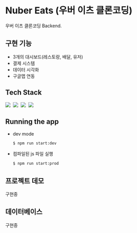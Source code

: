 # Nuber Eats (우버 이츠 클론코딩)

우버 이츠 클론코딩 Backend.

## 구현 기능

- 3개의 대시보드(레스토랑, 배달, 유저)
- 결제 시스템
- 데이터 시각화
- 구글맵 연동


## Tech Stack

<p>
  <img src="https://img.shields.io/badge/TypeScript-3178C6?style=flat-square&logo=TypeScript&logoColor=white"/></a>&nbsp
  <img src="https://img.shields.io/badge/NestJS-E0234E?style=flat-square&logo=NestJS&logoColor=white"/></a>&nbsp
  <img src="https://img.shields.io/badge/GraphQL-E10098?style=flat-square&logo=GraphQL&logoColor=white"/></a>&nbsp
  <img src="https://img.shields.io/badge/Jest-C21325?style=flat-square&logo=Jest&logoColor=white"/></a>&nbsp
</p>


## Running the app
* dev mode
  ```bash
  $ npm run start:dev
  ```
* 컴파일된 js 파일 실행
  ```bash
  $ npm run start:prod
  ```
  
## 프로젝트 데모

구현중

## 데이터베이스

구현중
